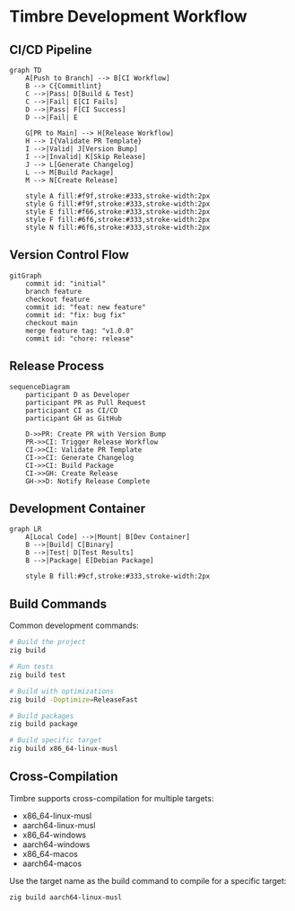 # Timbre Development Workflow

## CI/CD Pipeline

```mermaid
graph TD
    A[Push to Branch] --> B[CI Workflow]
    B --> C{Commitlint}
    C -->|Pass| D[Build & Test]
    C -->|Fail| E[CI Fails]
    D -->|Pass| F[CI Success]
    D -->|Fail| E

    G[PR to Main] --> H[Release Workflow]
    H --> I{Validate PR Template}
    I -->|Valid| J[Version Bump]
    I -->|Invalid| K[Skip Release]
    J --> L[Generate Changelog]
    L --> M[Build Package]
    M --> N[Create Release]
    
    style A fill:#f9f,stroke:#333,stroke-width:2px
    style G fill:#f9f,stroke:#333,stroke-width:2px
    style E fill:#f66,stroke:#333,stroke-width:2px
    style F fill:#6f6,stroke:#333,stroke-width:2px
    style N fill:#6f6,stroke:#333,stroke-width:2px
```

## Version Control Flow

```mermaid
gitGraph
    commit id: "initial"
    branch feature
    checkout feature
    commit id: "feat: new feature"
    commit id: "fix: bug fix"
    checkout main
    merge feature tag: "v1.0.0"
    commit id: "chore: release"
```

## Release Process

```mermaid
sequenceDiagram
    participant D as Developer
    participant PR as Pull Request
    participant CI as CI/CD
    participant GH as GitHub

    D->>PR: Create PR with Version Bump
    PR->>CI: Trigger Release Workflow
    CI->>CI: Validate PR Template
    CI->>CI: Generate Changelog
    CI->>CI: Build Package
    CI->>GH: Create Release
    GH->>D: Notify Release Complete
```

## Development Container

```mermaid
graph LR
    A[Local Code] -->|Mount| B[Dev Container]
    B -->|Build| C[Binary]
    B -->|Test| D[Test Results]
    B -->|Package| E[Debian Package]
    
    style B fill:#9cf,stroke:#333,stroke-width:2px
```

## Build Commands

Common development commands:
```bash
# Build the project
zig build

# Run tests
zig build test

# Build with optimizations
zig build -Doptimize=ReleaseFast

# Build packages
zig build package

# Build specific target
zig build x86_64-linux-musl
```

## Cross-Compilation

Timbre supports cross-compilation for multiple targets:
- x86_64-linux-musl
- aarch64-linux-musl
- x86_64-windows
- aarch64-windows
- x86_64-macos
- aarch64-macos

Use the target name as the build command to compile for a specific target:
```bash
zig build aarch64-linux-musl
``` 